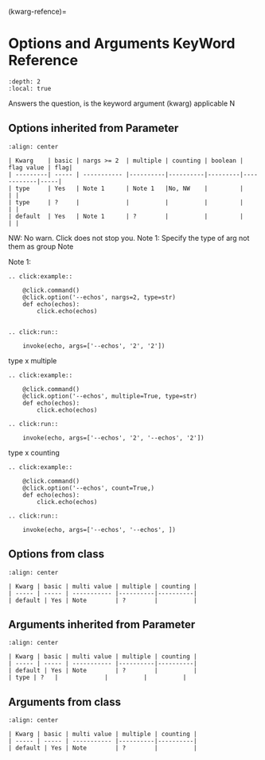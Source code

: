 (kwarg-refence)=

# Options and Arguments KeyWord Reference

```{contents}
:depth: 2
:local: true
```

Answers the question, is the keyword argument (kwarg) applicable
N

## Options inherited from Parameter

```{table}
:align: center

| Kwarg    | basic | nargs >= 2  | multiple | counting | boolean | flag value | flag|
| ---------| ----- | ----------- |----------|----------|---------|------------|-----|
| type     | Yes   | Note 1      | Note 1   |No, NW    |         |            | |
| type     | ?     |             |          |          |         |            | |
| default  | Yes   | Note 1      | ?        |          |         |            | |

```
NW: No warn. Click does not stop you.
Note 1: Specify the type of arg not them as group
Note

Note 1:
```{eval-rst}
.. click:example::

    @click.command()
    @click.option('--echos', nargs=2, type=str)
    def echo(echos):
        click.echo(echos)


.. click:run::

    invoke(echo, args=['--echos', '2', '2'])
```

type x multiple
```{eval-rst}
.. click:example::

    @click.command()
    @click.option('--echos', multiple=True, type=str)
    def echo(echos):
        click.echo(echos)

.. click:run::

    invoke(echo, args=['--echos', '2', '--echos', '2'])
```

type x counting
```{eval-rst}
.. click:example::

    @click.command()
    @click.option('--echos', count=True,)
    def echo(echos):
        click.echo(echos)

.. click:run::

    invoke(echo, args=['--echos', '--echos', ])
```



## Options from class

```{table}
:align: center

| Kwarg | basic | multi value | multiple | counting |
| ----- | ----- | ----------- |----------|----------|
| default | Yes | Note        | ?        |          |
```

## Arguments inherited from Parameter

```{table}
:align: center

| Kwarg | basic | multi value | multiple | counting |
| ----- | ----- | ----------- |----------|----------|
| default | Yes | Note        | ?        |          |
| type | ?   |             |          |          |
```

## Arguments from class

```{table}
:align: center

| Kwarg | basic | multi value | multiple | counting |
| ----- | ----- | ----------- |----------|----------|
| default | Yes | Note        | ?        |          |
```
